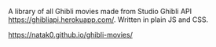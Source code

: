 A library of all Ghibli movies made from Studio Ghibli API https://ghibliapi.herokuapp.com/. Written in plain JS and CSS.

https://natak0.github.io/ghibli-movies/